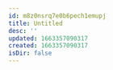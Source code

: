 ```yaml
---
id: m8z0nsrq7e0b6pech1emupj
title: Untitled
desc: ''
updated: 1663357090317
created: 1663357090317
isDir: false
---
```

